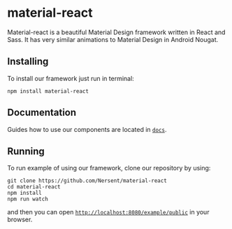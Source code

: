 # material-react
Material-react is a beautiful Material Design framework written in React and Sass. It has very similar animations to Material Design in Android Nougat.

## Installing
To install our framework just run in terminal:
```
npm install material-react
```

## Documentation
Guides how to use our components are located in [`docs`](docs).

## Running
To run example of using our framework, clone our repository by using:
```
git clone https://github.com/Nersent/material-react
cd material-react
npm install
npm run watch
```
and then you can open [`http://localhost:8080/example/public`](example/public) in your browser.
